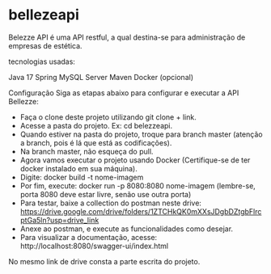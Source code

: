 # bellezeapi
Belezze API é uma API restful, a qual destina-se para administração de empresas de estética.

tecnologias usadas:

Java 17
Spring
MySQL Server
Maven
Docker (opcional)

Configuração
Siga as etapas abaixo para configurar e executar a API Bellezze:
- Faça o clone deste projeto utilizando git clone + link.
- Acesse a pasta do projeto. Ex: cd belezzeapi.
- Quando estiver na pasta do projeto, troque para branch master (atenção a branch, pois é lá que está as codificações).
- Na branch master, não esqueça do pull.
- Agora vamos executar o projeto usando Docker (Certifique-se de ter docker instalado em sua máquina).
- Digite: docker build -t nome-imagem
- Por fim, execute: docker run -p 8080:8080 nome-imagem (lembre-se, porta 8080 deve estar livre, senão use outra porta)
- Para testar, baixe a collection do postman neste drive: https://drive.google.com/drive/folders/1ZTCHkQK0mXXsJDgbDZtgbFlrcptGa5ln?usp=drive_link
- Anexe ao postman, e execute as funcionalidades como desejar.
- Para visualizar a documentação, acesse: http://localhost:8080/swagger-ui/index.html


No mesmo link de drive consta a parte escrita do projeto.


